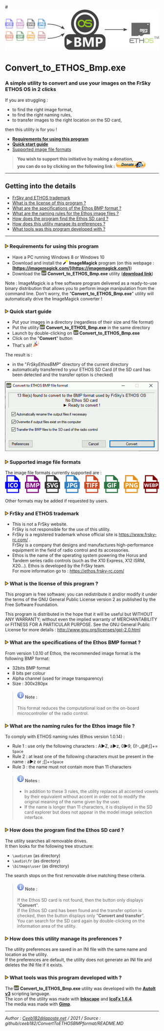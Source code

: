 #![UtilityLogo](Medias/Banner-ConvertToBMPv2.png "A simple utility to convert and use your images on the FrSky ETHOS OS in 2 clicks")

# Convert_to_ETHOS_Bmp.exe

### A simple utility to convert and use your images on the FrSky ETHOS OS in 2 clicks

If you are struggling :
 - to find the right image format,
 - to find the right naming rules,
 - to transfer images to the right location on the SD card,   
 
then this utility is for you !


- **[Requirements for using this program](#ERequirements)**
- **[Quick start guide](#EQuickStart)**
- [Supported image file formats](#EFileFormats)

>**You wish to support this initiative by making a donation,  
>you can do so by clicking on the following link :** [![<Donate Ceeb182>](Medias/Logo-DonateCeeb182.png "Support via Paypal")](https://www.paypal.com/cgi-bin/webscr?cmd=_s-xclick&hosted_button_id=3H34W6LC74WAS)

--------------------------------------------------

## Getting into the details
- [FrSky and ETHOS trademark](#ETrademark)
- [What is the license of this program ?](#ELicence)
- [What are the specifications of the Ethos BMP format ?](#EEthosBmpFormat)
- [What are the naming rules for the Ethos image files ?](#ENamingRules)
- [How does the program find the Ethos SD card ?](#EFindSD)
- [How does this utility manage its preferences ?](#EPref)
- [What tools was this program developed with ?](#EDevelop)

--------------------------------------------------

<a name="ERequirements"></a>
### ![Puce>](Medias/Logo-PuceTriJN.png) Requirements for using this program
- Have a PC running Windows 8 or Windows 10
- Download and install the ![ConvertLogo](Medias/Ico-imagemagick16x16.png) **ImageMagick** program (on this webpage : **[https://imagemagick.com/](https://imagemagick.com/)**)
- Download the ![ConvertLogo](Medias/Logo_for_converter_16x15.png) **Convert_to_ETHOS_Bmp.exe** utility (**[download link](https://github.com/Ceeb182/ConvertToETHOSBMPformat/raw/master/Binary/Convert_to_ETHOS_bmp.exe)**)

Note : ImageMagick is a free software program delivered as a ready-to-use binary distribution that allows you to perform image manipulation from the command line. Don't worry, the "**Convert_to_ETHOS_Bmp.exe**" utility will automatically drive the ImageMagick converter !

<a name="EQuickStart"></a>
### ![Puce>](Medias/Logo-PuceTriJN.png) Quick start guide
- Put your images in a directory (regardless of their size and file format)
- Put the utility ![ConvertLogo](Medias/Logo_for_converter_16x15.png) **Convert_to_ETHOS_Bmp.exe** in the same directory
- Launch by double-clicking on ![ConvertLogo](Medias/Logo_for_converter_16x15.png)  **Convert_to_ETHOS_Bmp.exe** 
- Click on the "**Convert**" button
- That's all! ![ConvertLogo](Medias/Ico-partypopper20x20.png) 

The result is :
- in the "*FrSkyEthosBMP*" directory of the current directory
- automatically transferred to your ETHOS SD Card (if the SD card has been detected and the transfer option is checked)

![ConvertLogo](Medias/ConvertToEthosBMP.gif) 

<a name="EFileFormats"></a>
### ![Puce>](Medias/Logo-PuceTriJN.png) Supported image file formats
The image file formats currently supported are :
![ConvertLogo](Medias/Ico-ImageFileFormats.png) 

Other formats may be added if requested by users. 

<a name="ETrademark"></a>
### ![Puce>](Medias/Logo-PuceTriJN.png) FrSky and ETHOS trademark
- This is not a FrSky website.  
FrSky is not responsible for the use of this utility.
- FrSky is a registered trademark whose official site is https://www.frsky-rc.com/ .    
FrSky is a company that designs and manufactures high-performance equipment in the field of radio control and its accessories.
- Ethos is the name of the operating system powering the Horus and Tandem series radio controls (such as the X10 Express, X12 ISRM, X20...). Ethos is developed by the FrSky team.  
For more information go to : https://ethos.frsky-rc.com/

<a name="ELicence"></a>
### ![Puce>](Medias/Logo-PuceTriJN.png) What is the license of this program ?
This program is free software; you can redistribute it and/or modify it under the terms of the GNU General Public License version 2 as published by the Free Software Foundation.

This program is distributed in the hope that it will be useful but WITHOUT ANY WARRANTY; without even the implied warranty of MERCHANTABILITY or FITNESS FOR A PARTICULAR PURPOSE. See the GNU General Public License for more details : http://www.gnu.org/licenses/gpl-2.0.html

<a name="EEthosBmpFormat"></a>
### ![Puce>](Medias/Logo-PuceTriJN.png) What are the specifications of the Ethos BMP format ?
From version 1.0.10 of Ethos, the recommended image format is the following BMP format:
- 32bits BMP format 
- 8 bits per colour  
- Alpha channel (used for image transparency)  
- Size : 300x280px  

>#### ![ConvertLogo](Medias/Logo-Info.png) Note :
> This format reduces the computational load on the on-board microcontroller of the radio control.

<a name="ENamingRules"></a>
### ![Puce>](Medias/Logo-PuceTriJN.png) What are the naming rules for the Ethos image file ?
To comply with ETHOS naming rules (Ethos version 1.0.14) :
- Rule 1 : use only the following characters : A►Z, a►z, 0►9, ()!-_@#;[]+= `Space`
- Rule 2 : at least one of the following characters must be present in the name : a►z or ;[]+=`Space`
- Rule 3 : the name must not contain more than 11 characters

>#### ![ConvertLogo](Medias/Logo-Info.png) Notes :
>- In addition to these 3 rules, the utility replaces all accented vowels by their equivalent without accent in order not to modify the original meaning of the name given by the user.
>- If the name is longer than 11 characters, it is displayed in the SD card explorer but does not appear in the model image selection interface.

<a name="EFindSD"></a>
### ![Puce>](Medias/Logo-PuceTriJN.png) How does the program find the Ethos SD card ?
The utility searches all removable drives.  
It then looks for the following tree structure:  
- `\audio\en` (as directory)
- `\audio\fr` (as directory)
- `\bitmaps\user` (as directory)

The search stops on the first removable drive matching these criteria.

>#### ![ConvertLogo](Medias/Logo-Info.png) Note :
>If the Ethos SD card is not found, then the button only displays "**Convert**".  
>If the Ethos SD card has been found and the transfer option is checked, then the button displays only "**Convert and transfer**".  
>You can search for the SD card again by double-clicking on the information area of the utility.  

<a name="EPref"></a>
### ![Puce>](Medias/Logo-PuceTriJN.png) How does this utility manage its preferences ?
The utility preferences are saved in an INI file with the same name and location as the utility.   
If the preferences are default, the utility does not generate an INI file and deletes the INI file if it exists.  

<a name="EDevelop"></a>
### ![Puce>](Medias/Logo-PuceTriJN.png) What tools was this program developed with ?
The ![ConvertLogo](Medias/Logo_for_converter_16x15.png) **Convert_to_ETHOS_Bmp.exe** utility was developed with the **[AutoIt v3](https://www.autoitscript.com/site/)** scripting language.  
The icon of the utility was made with **[Inkscape](https://inkscape.org/)** and **[IcoFx 1.6.4](https://portableapps.com/apps/graphics_pictures/icofx_portable)**.  
The media was made with **[Gimp](https://www.gimp.org/)**.  
  
---------------------------------------------
*Author : Ceeb182@laposte.net / 2021 / Source : github/ceeb182/ConvertToETHOSBMPformat/README.MD*